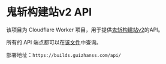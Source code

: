 # 鬼斩构建站v2 API

该项目为 Cloudflare Worker 项目，用于提供[鬼斩构建站v2](https://github.com/ybw0014/guizhan-builds-2)的API。

所有的 API 端点都可以在[该文件](https://github.com/ybw0014/guizhan-builds-2-api/blob/master/src/index.ts)中查询。

部署地址：`https://builds.guizhanss.com/api/`
